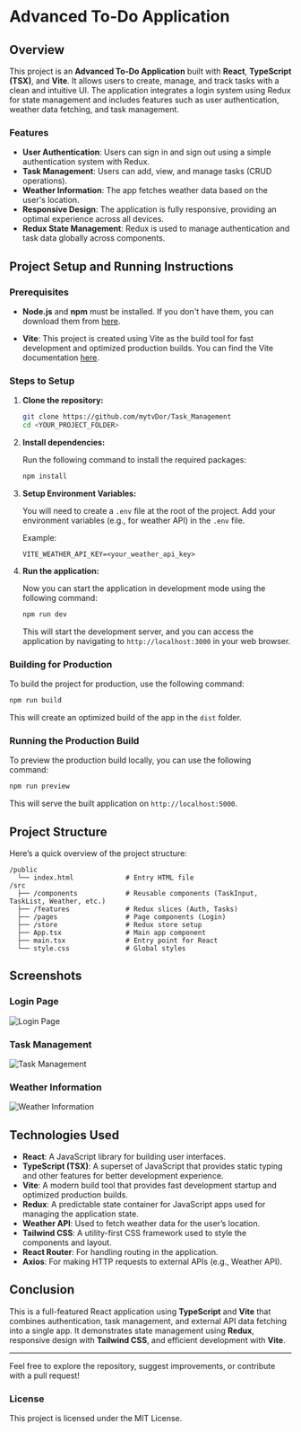 # Advanced To-Do Application

## Overview

This project is an **Advanced To-Do Application** built with **React**, **TypeScript (TSX)**, and **Vite**. It allows users to create, manage, and track tasks with a clean and intuitive UI. The application integrates a login system using Redux for state management and includes features such as user authentication, weather data fetching, and task management.

### Features

- **User Authentication**: Users can sign in and sign out using a simple authentication system with Redux. 
- **Task Management**: Users can add, view, and manage tasks (CRUD operations).
- **Weather Information**: The app fetches weather data based on the user's location.
- **Responsive Design**: The application is fully responsive, providing an optimal experience across all devices.
- **Redux State Management**: Redux is used to manage authentication and task data globally across components.

## Project Setup and Running Instructions

### Prerequisites

- **Node.js** and **npm** must be installed. If you don't have them, you can download them from [here](https://nodejs.org/).

- **Vite**: This project is created using Vite as the build tool for fast development and optimized production builds. You can find the Vite documentation [here](https://vitejs.dev/).

### Steps to Setup

1. **Clone the repository:**

   ```bash
   git clone https://github.com/mytvDor/Task_Management
   cd <YOUR_PROJECT_FOLDER>
   ```

2. **Install dependencies:**

   Run the following command to install the required packages:

   ```bash
   npm install
   ```

3. **Setup Environment Variables:**

   You will need to create a `.env` file at the root of the project. Add your environment variables (e.g., for weather API) in the `.env` file.

   Example:

   ```
   VITE_WEATHER_API_KEY=<your_weather_api_key>
   ```

4. **Run the application:**

   Now you can start the application in development mode using the following command:

   ```bash
   npm run dev
   ```

   This will start the development server, and you can access the application by navigating to `http://localhost:3000` in your web browser.

### Building for Production

To build the project for production, use the following command:

```bash
npm run build
```

This will create an optimized build of the app in the `dist` folder.

### Running the Production Build

To preview the production build locally, you can use the following command:

```bash
npm run preview
```

This will serve the built application on `http://localhost:5000`.

## Project Structure

Here’s a quick overview of the project structure:

```
/public
  └── index.html             # Entry HTML file
/src
  ├── /components            # Reusable components (TaskInput, TaskList, Weather, etc.)
  ├── /features              # Redux slices (Auth, Tasks)
  ├── /pages                 # Page components (Login)
  ├── /store                 # Redux store setup
  ├── App.tsx                # Main app component
  ├── main.tsx               # Entry point for React
  └── style.css              # Global styles
```

## Screenshots

### Login Page

![Login Page](./assets/login-page.png)

### Task Management

![Task Management](./assets/task-management.png)

### Weather Information

![Weather Information](./assets/weather-info.png)

## Technologies Used

- **React**: A JavaScript library for building user interfaces.
- **TypeScript (TSX)**: A superset of JavaScript that provides static typing and other features for better development experience.
- **Vite**: A modern build tool that provides fast development startup and optimized production builds.
- **Redux**: A predictable state container for JavaScript apps used for managing the application state.
- **Weather API**: Used to fetch weather data for the user’s location.
- **Tailwind CSS**: A utility-first CSS framework used to style the components and layout.
- **React Router**: For handling routing in the application.
- **Axios**: For making HTTP requests to external APIs (e.g., Weather API).

## Conclusion

This is a full-featured React application using **TypeScript** and **Vite** that combines authentication, task management, and external API data fetching into a single app. It demonstrates state management using **Redux**, responsive design with **Tailwind CSS**, and efficient development with **Vite**.

---

Feel free to explore the repository, suggest improvements, or contribute with a pull request!

### License

This project is licensed under the MIT License.

